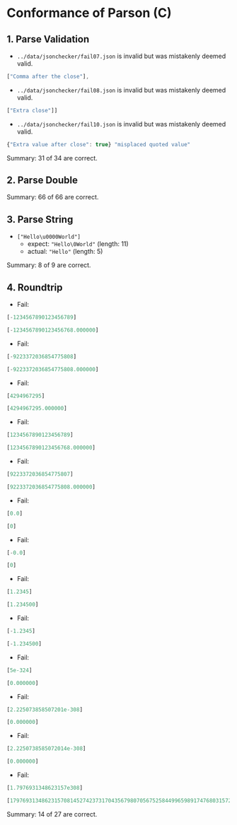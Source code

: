 # Conformance of Parson (C)

## 1. Parse Validation

* `../data/jsonchecker/fail07.json` is invalid but was mistakenly deemed valid.
~~~js
["Comma after the close"],
~~~

* `../data/jsonchecker/fail08.json` is invalid but was mistakenly deemed valid.
~~~js
["Extra close"]]
~~~

* `../data/jsonchecker/fail10.json` is invalid but was mistakenly deemed valid.
~~~js
{"Extra value after close": true} "misplaced quoted value"
~~~


Summary: 31 of 34 are correct.

## 2. Parse Double


Summary: 66 of 66 are correct.

## 3. Parse String

* `["Hello\u0000World"]`
  * expect: `"Hello\0World"` (length: 11)
  * actual: `"Hello"` (length: 5)


Summary: 8 of 9 are correct.

## 4. Roundtrip

* Fail:
~~~js
[-1234567890123456789]
~~~

~~~js
[-1234567890123456768.000000]
~~~

* Fail:
~~~js
[-9223372036854775808]
~~~

~~~js
[-9223372036854775808.000000]
~~~

* Fail:
~~~js
[4294967295]
~~~

~~~js
[4294967295.000000]
~~~

* Fail:
~~~js
[1234567890123456789]
~~~

~~~js
[1234567890123456768.000000]
~~~

* Fail:
~~~js
[9223372036854775807]
~~~

~~~js
[9223372036854775808.000000]
~~~

* Fail:
~~~js
[0.0]
~~~

~~~js
[0]
~~~

* Fail:
~~~js
[-0.0]
~~~

~~~js
[0]
~~~

* Fail:
~~~js
[1.2345]
~~~

~~~js
[1.234500]
~~~

* Fail:
~~~js
[-1.2345]
~~~

~~~js
[-1.234500]
~~~

* Fail:
~~~js
[5e-324]
~~~

~~~js
[0.000000]
~~~

* Fail:
~~~js
[2.225073858507201e-308]
~~~

~~~js
[0.000000]
~~~

* Fail:
~~~js
[2.2250738585072014e-308]
~~~

~~~js
[0.000000]
~~~

* Fail:
~~~js
[1.7976931348623157e308]
~~~

~~~js
[179769313486231570814527423731704356798070567525844996598917476803157260780028538760589558632766878171540458953514382464234321326889464182768467546703537516986049910576551282076245490090389328944075868508455133942304583236903222948165808559332123348274797826204144723168738177180919299881250404026184124858368.000000]
~~~


Summary: 14 of 27 are correct.

